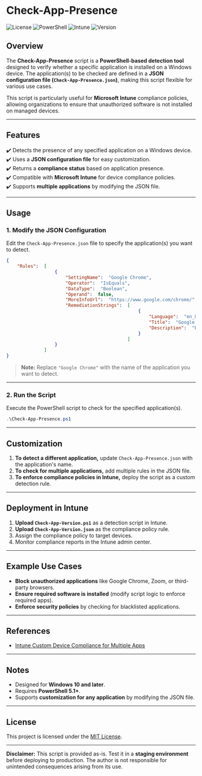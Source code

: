 
# Check-App-Presence

![License](https://img.shields.io/badge/license-MIT-blue.svg)
![PowerShell](https://img.shields.io/badge/powershell-5.1%2B-blue.svg)
![Intune](https://img.shields.io/badge/Intune-Compatible-green.svg)
![Version](https://img.shields.io/badge/version-1.0-green.svg)

## Overview
The **Check-App-Presence** script is a **PowerShell-based detection tool** designed to verify whether a specific application is installed on a Windows device. The application(s) to be checked are defined in a **JSON configuration file (`Check-App-Presence.json`)**, making this script flexible for various use cases.

This script is particularly useful for **Microsoft Intune** compliance policies, allowing organizations to ensure that unauthorized software is not installed on managed devices.


---

## Features
✔️ Detects the presence of any specified application on a Windows device.  
✔️ Uses a **JSON configuration file** for easy customization.  
✔️ Returns a **compliance status** based on application presence.  
✔️ Compatible with **Microsoft Intune** for device compliance policies.  
✔️ Supports **multiple applications** by modifying the JSON file.  

---

## Usage

### 1. Modify the JSON Configuration
Edit the `Check-App-Presence.json` file to specify the application(s) you want to detect.

```json
{
    "Rules":  [
                  {
                      "SettingName":  "Google Chrome",
                      "Operator":  "IsEquals",
                      "DataType":  "Boolean",
                      "Operand":  false,
                      "MoreInfoUrl":  "https://www.google.com/chrome/",
                      "RemediationStrings":  [
                                                 {
                                                     "Language":  "en_US",
                                                     "Title":  "Google Chrome is installed.",
                                                     "Description":  "Please uninstall this software."
                                                 }
                                             ]
                  }
              ]
}
```

> **Note:** Replace `"Google Chrome"` with the name of the application you want to detect.

---

### 2. Run the Script
Execute the PowerShell script to check for the specified application(s).

```powershell
.\Check-App-Presence.ps1
```

---

## Customization

1. **To detect a different application,** update `Check-App-Presence.json` with the application's name.
2. **To check for multiple applications,** add multiple rules in the JSON file.
3. **To enforce compliance policies in Intune,** deploy the script as a custom detection rule.

---

## Deployment in Intune
1. **Upload `Check-App-Version.ps1`** as a detection script in Intune.
2. **Upload `Check-App-Version.json`** as the compliance policy rule.
3. Assign the compliance policy to target devices.
4. Monitor compliance reports in the Intune admin center.

---

## Example Use Cases
- **Block unauthorized applications** like Google Chrome, Zoom, or third-party browsers.
- **Ensure required software is installed** (modify script logic to enforce required apps).
- **Enforce security policies** by checking for blacklisted applications.

---

## References
- [Intune Custom Device Compliance for Multiple Apps](https://liviubarbat.info/posts/07_intune-custom-device-compliance-for-multiple-apps/)

---

## Notes
- Designed for **Windows 10 and later**.
- Requires **PowerShell 5.1+**.
- Supports **customization for any application** by modifying the JSON file.

---

## License 
This project is licensed under the [MIT License](https://opensource.org/licenses/MIT).

---

**Disclaimer:** This script is provided as-is. Test it in a **staging environment** before deploying to production. The author is not responsible for unintended consequences arising from its use.
